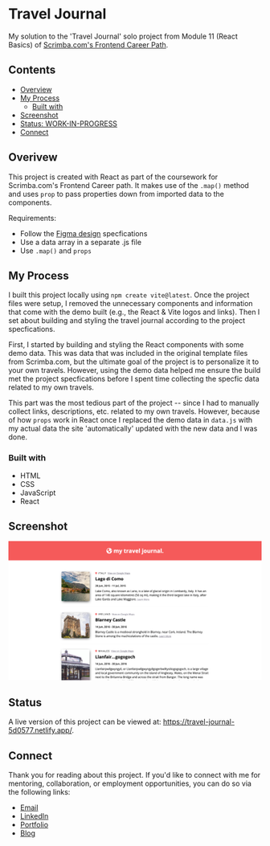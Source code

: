 # Travel Journal

My solution to the 'Travel Journal' solo project from Module 11 (React Basics) of [Scrimba.com's Frontend Career Path](https://scrimba.com/learn/frontend/).

## Contents 

- [Overview](#overview)
- [My Process](#my-process)
  - [Built with](#built-with)
- [Screenshot](#screenshot)
- [Status: WORK-IN-PROGRESS](#status)
- [Connect](#connect)

## Overivew

This project is created with React as part of the coursework for Scrimba.com's Frontend Career path. It makes use of the `.map()` method and uses `prop` to pass properties down from imported data to the components.

Requirements: 

- Follow the [Figma design](https://www.figma.com/file/QG4cOExkdbIbhSfWJhs2gs/Travel-Journal?type=design&node-id=0-1&t=XIMkRnsOXiu0lB3z-0) specfications
- Use a data array in a separate .js file
- Use `.map()` and `props`

## My Process

I built this project locally using `npm create vite@latest`. Once the project files were setup, I removed the unnecessary components and information that come with the demo built (e.g., the React & Vite logos and links). Then I set about building and styling the travel journal according to the project specfications. 

First, I started by building and styling the React components with some demo data. This was data that was included in the original template files from Scrimba.com, but the ultimate goal of the project is to personalize it to your own travels. However, using the demo data helped me ensure the build met the project specfications before I spent time collecting the specfic data related to my own travels. 

This part was the most tedious part of the project -- since I had to manually collect links, descriptions, etc. related to my own travels. However, because of how `props` work in React once I replaced the demo data in `data.js` with my actual data the site 'automatically' updated with the new data and I was done.

### Built with

- HTML
- CSS
- JavaScript
- React

## Screenshot

![Webpage featuring a header at the top with a red background and white text that reads 'my travel journal.' Below the header is a list of travel destinations with an image on the left and destination information on the right.](screenshot_travel-journal.png)

## Status

A live version of this project can be viewed at: https://travel-journal-5d0577.netlify.app/. 

## Connect

Thank you for reading about this project. If you'd like to connect with me for mentoring, collaboration, or employment opportunities, you can do so via the following links:

- [Email](mailto:msg.for.anthony.p6ht3@simplelogin.com)
- [LinkedIn](https://linkedin.com/in/anthonynanfito)
- [Portfolio](https://ananfito.github.io)
- [Blog](https://ananfito.hashnode.dev)

